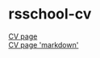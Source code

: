 # rsschool-cv

[CV page](https://pavel-nk95.github.io/rsschool-cv/)  
[CV page 'markdown'](https://pavel-nk95.github.io/rsschool-cv/cv)
